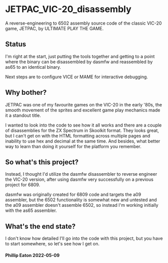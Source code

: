 # JETPAC_VIC-20_disassembly

A reverse-engineering to 6502 assembly source code of the classic VIC-20 game, JETPAC, by ULTIMATE PLAY THE GAME.

## Status

I'm right at the start, just putting the tools together and getting to a point where the binary can be disassembled by dasmfw and reassembled by as65 to an identical binary.

Next steps are to configure VICE or MAME for interactive debugging.

## Why bother?

JETPAC was one of my favourite games on the VIC-20 in the early '80s, the smooth movement of the sprites and excellent game play mechanics made it a standout title.

I wanted to look into the code to see how it all works and there are a couple of disassemblies for the ZX Spectrum in Skoolkit format. They looks great, but I can't get on with the HTML formatting across multiple pages and inability to use hex and decimal at the same time. And besides, what better way to learn than doing it yourself for the platform you remember.

## So what's this project?

Instead, I thought I'd utilize the dasmfw disassembler to reverse engineer the VIC-20 version, after using dasmfw very successfully on a previous project for 6809.

dasmfw was originally created for 6809 code and targets the a09 assembler, but the 6502 functionality is somewhat new and untested and the a09 assembler doesn't assemble 6502, so instead I'm working initially with the as65 assembler.

## What's the end state?

I don't know how detailed I'll go into the code with this project, but you have to start somewhere, so let's see how I get on.

#### Phillip Eaton 2022-05-09
